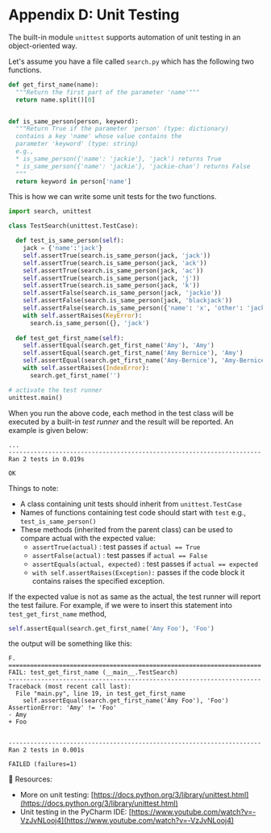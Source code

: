 # Appendix D: Unit Testing

The built-in module `unittest` supports automation of unit testing in an object-oriented way.

Let's assume you have a file called `search.py` which has the following two functions.

```python
def get_first_name(name):
  """Return the first part of the parameter 'name'"""
  return name.split()[0]


def is_same_person(person, keyword):
  """Return True if the parameter 'person' (type: dictionary)
  contains a key 'name' whose value contains the 
  parameter 'keyword' (type: string)
  e.g., 
  * is_same_person({'name': 'jackie'}, 'jack') returns True
  * is_same_person({'name': 'jackie'}, 'jackie-chan') returns False
  """
  return keyword in person['name']
```

This is how we can write some unit tests for the two functions.

```python
import search, unittest

class TestSearch(unittest.TestCase):

  def test_is_same_person(self):
    jack = {'name':'jack'}
    self.assertTrue(search.is_same_person(jack, 'jack'))
    self.assertTrue(search.is_same_person(jack, 'ack'))
    self.assertTrue(search.is_same_person(jack, 'ac'))
    self.assertTrue(search.is_same_person(jack, 'j'))
    self.assertTrue(search.is_same_person(jack, 'k'))
    self.assertFalse(search.is_same_person(jack, 'jackie'))
    self.assertFalse(search.is_same_person(jack, 'blackjack'))
    self.assertFalse(search.is_same_person({'name': 'x', 'other': 'jack'}, 'jack'))
    with self.assertRaises(KeyError):
      search.is_same_person({}, 'jack')
  
  def test_get_first_name(self):
    self.assertEqual(search.get_first_name('Amy'), 'Amy')
    self.assertEqual(search.get_first_name('Amy Bernice'), 'Amy')
    self.assertEqual(search.get_first_name('Amy-Bernice'), 'Amy-Bernice')
    with self.assertRaises(IndexError):
      search.get_first_name('')

# activate the test runner      
unittest.main()
```
When you run the above code, each method in the test class will be executed by a built-in _test runner_ and the result will be reported. An example is given below:
```
...
----------------------------------------------------------------------
Ran 2 tests in 0.019s

OK
```

Things to note:
* A class containing unit tests should inherit from `unittest.TestCase`
* Names of functions containing test code should start with `test` e.g., `test_is_same_person()`
* These methods (inherited from the parent class) can be used to compare actual with the expected value:
  * `assertTrue(actual)` : test passes if `actual == True`
  * `assertFalse(actual)` : test passes if `actual == False`
  * `assertEquals(actual, expected)` : test passes if `actual == expected`
  * `with self.assertRaises(Exception):` passes if the code block it contains raises the specified exception.  

If the expected value is not as same as the actual, the test runner will report the test failure. For example, if we were to insert this statement into `test_get_first_name` method,
```python
self.assertEqual(search.get_first_name('Amy Foo'), 'Foo')
```
the output will be something like this:
```
F.
======================================================================
FAIL: test_get_first_name (__main__.TestSearch)
----------------------------------------------------------------------
Traceback (most recent call last):
  File "main.py", line 19, in test_get_first_name
    self.assertEqual(search.get_first_name('Amy Foo'), 'Foo')
AssertionError: 'Amy' != 'Foo'
- Amy
+ Foo


----------------------------------------------------------------------
Ran 2 tests in 0.001s

FAILED (failures=1)
```

:paperclip: Resources:
* More on unit testing: [https://docs.python.org/3/library/unittest.html](https://docs.python.org/3/library/unittest.html)
* Unit testing in the PyCharm IDE: [https://www.youtube.com/watch?v=-VzJvNLooj4](https://www.youtube.com/watch?v=-VzJvNLooj4)